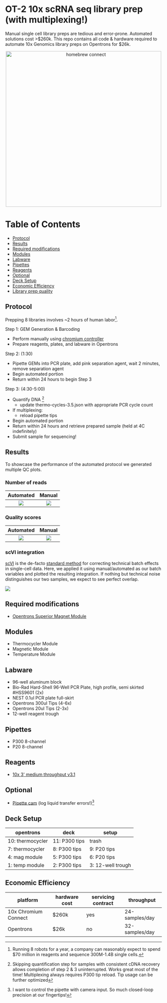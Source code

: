 # OT-2 10x scRNA seq library prep (with multiplexing!)

Manual single cell library preps are tedious and error-prone. Automated solutions cost >$260k. This repo contains all code & hardware required to automate 10x Genomics library preps on Opentrons for $26k.

<p align="center">
	<img src="./img/homebrew-connect.jpeg" alt="homebrew connect" width="500px">
</p>

Table of Contents
=================
* [Protocol](#protocol)
* [Results](#results)
* [Required modifications](#required-modifications)
* [Modules](#modules)
* [Labware](#labware)
* [Pipettes](#pipettes)
* [Reagents](#reagents)
* [Optional](#optional)
* [Deck Setup](#deck-setup)
* [Economic Efficiency](#economic-efficiency)
* [Library prep quality](#library-prep-quality)


## Protocol
Prepping 8 libraries involves ~2 hours of human labor[^1]. 

Step 1: GEM Generation & Barcoding
- Perform manually using [chromium controller](https://www.10xgenomics.com/instruments/chromium-controller)
- Prepare reagents, plates, and labware in Opentrons

Step 2:  (1:30)
- Pipette GEMs into PCR plate, add pink separation agent, wait 2 minutes, remove separation agent
- Begin automated portion
- Return within 24 hours to begin Step 3

Step 3: (4:30-5:00)
- Quantify DNA [^2]
	- update thermo-cycles-3.5.json with appropriate PCR cycle count
- If multiplexing:
	- reload pipette tips
- Begin automated portion
- Return within 24 hours and retrieve prepared sample (held at 4C indefinitely)
- Submit sample for sequencing!


## Results

To showcase the performance of the automated protocol we generated multiple QC plots.

### Number of reads

Automated             |  Manual
:-------------------------:|:-------------------------:
![](./img/num_reads_auto.png)  |  ![](./img/num_reads_man.png)


### Quality scores

Automated             |  Manual
:-------------------------:|:-------------------------:
![](./img/quality_scores_auto.png)  |  ![](./img/quality_scores_man.png)


### scVI integration

[scVI](https://www.nature.com/articles/s41592-018-0229-2) is the de-facto [standard method](https://docs.scvi-tools.org/en/stable/tutorials/notebooks/api_overview.html) for correcting technical batch effects in single-cell data. Here, we applied it using manual/automated as our batch variables and plotted the resulting integration. If nothing but technical noise distinguishes our two samples, we expect to see perfect overlap.

![](./img/scvi_automated_v_manual.png)


## Required modifications
- [Opentrons Superior Magnet Module](https://github.com/retrobiosciences/opentrons-superior-magnet)


## Modules
- Thermocycler Module
- Magnetic Module
- Temperature Module


## Labware
- 96-well aluminum block
- Bio-Rad Hard-Shell 96-Well PCR Plate, high profile, semi skirted #HSS9601 (2x)
- NEST 0.1ul PCR plate full-skirt
- Opentrons 300ul Tips (4-6x)
- Opentrons 20ul Tips (2-3x)
- 12-well reagent trough


## Pipettes
- P300 8-channel
- P20 8-channel


## Reagents
- [10x 3' medium throughput v3.1](https://www.10xgenomics.com/support/single-cell-gene-expression/documentation/steps/library-prep/chromium-next-gem-single-cell-3-v-3-1-dual-index-libraries)


## Optional
- [Pipette cam](https://github.com/retrobiosciences/opentrons-pipette-cam) (log liquid transfer errors!)[^3]


## Deck Setup
opentrons | deck | setup
--- | --- | ---
10: thermocycler| 11: P300 tips| trash
7: thermocycler| 8: P300 tips | 9: P20 tips
4: mag module | 5: P300 tips | 6: P20 tips
1: temp module | 2: P300 tips | 3: 12-well trough


## Economic Efficiency
platform | hardware cost | servicing contract | throughput 
--- | --- | --- | ---
10x Chromium Connect | $260k | yes | 24-samples/day
Opentrons| $26k | no | 32-samples/day


[^1]: Running 8 robots for a year, a company can reasonably expect to spend $70 million in reagents and sequence 300M-1.4B single cells.
[^2]: Skipping quantification step for samples with consistent cDNA recovery allows completion of step 2 & 3 uninterrupted. Works great most of the time! Multiplexing always requires P300 tip reload. Tip usage can be further optimized 
[^3]: I want to control the pipette with camera input. So much closed-loop precision at our fingertips!

